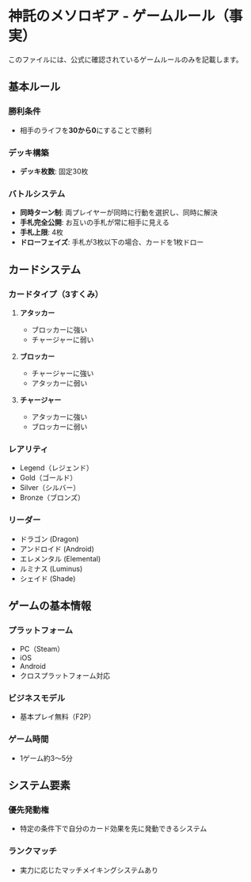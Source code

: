 # 神託のメソロギア - ゲームルール（事実）

このファイルには、公式に確認されているゲームルールのみを記載します。

## 基本ルール

### 勝利条件
- 相手のライフを**30から0**にすることで勝利

### デッキ構築
- **デッキ枚数**: 固定30枚

### バトルシステム
- **同時ターン制**: 両プレイヤーが同時に行動を選択し、同時に解決
- **手札完全公開**: お互いの手札が常に相手に見える
- **手札上限**: 4枚
- **ドローフェイズ**: 手札が3枚以下の場合、カードを1枚ドロー

## カードシステム

### カードタイプ（3すくみ）
1. **アタッカー**
   - ブロッカーに強い
   - チャージャーに弱い

2. **ブロッカー**
   - チャージャーに強い
   - アタッカーに弱い

3. **チャージャー**
   - アタッカーに強い
   - ブロッカーに弱い

### レアリティ
- Legend（レジェンド）
- Gold（ゴールド）
- Silver（シルバー）
- Bronze（ブロンズ）

### リーダー
- ドラゴン (Dragon)
- アンドロイド (Android)
- エレメンタル (Elemental)
- ルミナス (Luminus)
- シェイド (Shade)

## ゲームの基本情報

### プラットフォーム
- PC（Steam）
- iOS
- Android
- クロスプラットフォーム対応

### ビジネスモデル
- 基本プレイ無料（F2P）

### ゲーム時間
- 1ゲーム約3〜5分

## システム要素

### 優先発動権
- 特定の条件下で自分のカード効果を先に発動できるシステム

### ランクマッチ
- 実力に応じたマッチメイキングシステムあり